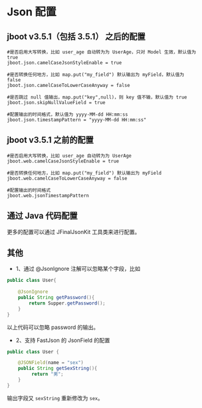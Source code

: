 # Json 配置

## jboot v3.5.1（包括 3.5.1） 之后的配置

```
#是否启用大写转换，比如 user_age 自动转为为 UserAge，只对 Model 生效，默认值为 true
jboot.json.camelCaseJsonStyleEnable = true

#是否转换任何地方，比如 map.put("my_field") 默认输出为 myField，默认值为 false
jboot.json.camelCaseToLowerCaseAnyway = false

#是否跳过 null 值输出，map.put("key",null)，则 key 值不输，默认值为 true
jboot.json.skipNullValueField = true

#配置输出的时间格式，默认值为 yyyy-MM-dd HH:mm:ss
jboot.json.timestampPattern = "yyyy-MM-dd HH:mm:ss"
```

## jboot v3.5.1 之前的配置

```
#是否启用大写转换，比如 user_age 自动转为为 UserAge
jboot.web.camelCaseJsonStyleEnable = true

#是否转换任何地方，比如 map.put("my_field") 默认输出为 myField
jboot.web.camelCaseToLowerCaseAnyway = false

#配置输出的时间格式
jboot.web.jsonTimestampPattern
```

## 通过 Java 代码配置

更多的配置可以通过 JFinalJsonKit 工具类来进行配置。

## 其他

- 1、通过 @JsonIgnore 注解可以忽略某个字段，比如

```java
public class User{
    
    @JsonIgnore
    public String getPassword(){
        return Supper.getPassword();
    }
}
```

以上代码可以忽略 password 的输出。

- 2、支持 FastJson 的 JsonField 的配置

```java
public class User {

    @JSONField(name = "sex")
    public String getSexString(){
         return "男";
    }
}
```

输出字段又 `sexString` 重新修改为 `sex`。

